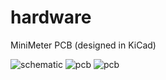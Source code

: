 # hardware
MiniMeter PCB (designed in KiCad)

![schematic](MiniMeter.github.io/schematic.svg)
![pcb](MiniMeter.github.io/pcb.jpg)
![pcb](MiniMeter.github.com/MiniMeter.github.io/pcb.jpg)
